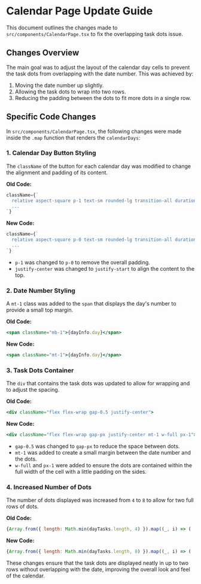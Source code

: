 # Calendar Page Update Guide

This document outlines the changes made to `src/components/CalendarPage.tsx` to fix the overlapping task dots issue.

## Changes Overview

The main goal was to adjust the layout of the calendar day cells to prevent the task dots from overlapping with the date number. This was achieved by:

1.  Moving the date number up slightly.
2.  Allowing the task dots to wrap into two rows.
3.  Reducing the padding between the dots to fit more dots in a single row.

## Specific Code Changes

In `src/components/CalendarPage.tsx`, the following changes were made inside the `.map` function that renders the `calendarDays`:

### 1. Calendar Day Button Styling

The `className` of the button for each calendar day was modified to change the alignment and padding of its content.

**Old Code:**

```jsx
className={`
  relative aspect-square p-1 text-sm rounded-lg transition-all duration-200 min-h-[48px] flex flex-col items-center justify-center
  ...
`}
```

**New Code:**

```jsx
className={`
  relative aspect-square p-0 text-sm rounded-lg transition-all duration-200 min-h-[48px] flex flex-col items-center justify-start
  ...
`}
```

-   `p-1` was changed to `p-0` to remove the overall padding.
-   `justify-center` was changed to `justify-start` to align the content to the top.

### 2. Date Number Styling

A `mt-1` class was added to the `span` that displays the day's number to provide a small top margin.

**Old Code:**

```jsx
<span className="mb-1">{dayInfo.day}</span>
```

**New Code:**

```jsx
<span className="mt-1">{dayInfo.day}</span>
```

### 3. Task Dots Container

The `div` that contains the task dots was updated to allow for wrapping and to adjust the spacing.

**Old Code:**

```jsx
<div className="flex flex-wrap gap-0.5 justify-center">
```

**New Code:**

```jsx
<div className="flex flex-wrap gap-px justify-center mt-1 w-full px-1">
```

-   `gap-0.5` was changed to `gap-px` to reduce the space between dots.
-   `mt-1` was added to create a small margin between the date number and the dots.
-   `w-full` and `px-1` were added to ensure the dots are contained within the full width of the cell with a little padding on the sides.

### 4. Increased Number of Dots

The number of dots displayed was increased from `4` to `8` to allow for two full rows of dots.

**Old Code:**

```jsx
{Array.from({ length: Math.min(dayTasks.length, 4) }).map((_, i) => (
```

**New Code:**

```jsx
{Array.from({ length: Math.min(dayTasks.length, 8) }).map((_, i) => (
```

These changes ensure that the task dots are displayed neatly in up to two rows without overlapping with the date, improving the overall look and feel of the calendar.
